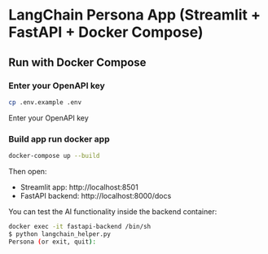 # LangChain Persona App (Streamlit + FastAPI + Docker Compose)

## Run with Docker Compose

### Enter your OpenAPI key

```bash
cp .env.example .env
```
Enter your OpenAPI key

### Build app run docker app
```bash
docker-compose up --build
```


Then open:
- Streamlit app: http://localhost:8501
- FastAPI backend: http://localhost:8000/docs


You can test the AI functionality inside the backend container:

```bash
docker exec -it fastapi-backend /bin/sh
$ python langchain_helper.py
Persona (or exit, quit): 
```

